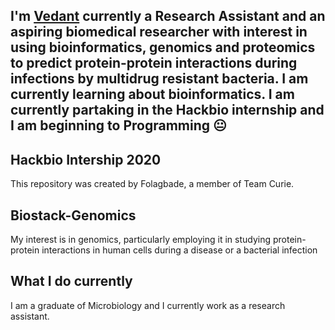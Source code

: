 ## I'm <a href="https://github.com/Folagbade1/">Vedant</a> currently a Research Assistant  and an aspiring biomedical researcher  with interest in using bioinformatics, genomics and proteomics to predict protein-protein interactions during infections by multidrug resistant bacteria. I am currently learning about bioinformatics. I am currently partaking in the Hackbio internship and I am beginning to Programming :neutral_face:
## Hackbio Intership 2020


This repository was created by Folagbade, a member of Team Curie.
## Biostack-Genomics
My interest is in genomics, particularly employing it in studying protein-protein interactions in human cells during a disease or a bacterial infection
## What I do currently
I am a graduate of Microbiology and I currently work as a research assistant.
